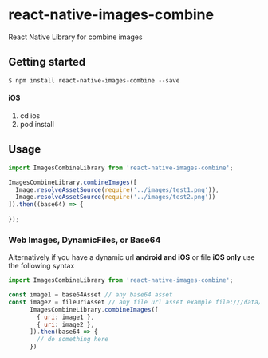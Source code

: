 
# react-native-images-combine
React Native Library for combine images

## Getting started

`$ npm install react-native-images-combine --save`


#### iOS
1. cd ios
2. pod install


## Usage
```javascript
import ImagesCombineLibrary from 'react-native-images-combine';

ImagesCombineLibrary.combineImages([
  Image.resolveAssetSource(require('../images/test1.png')),
  Image.resolveAssetSource(require('../images/test2.png'))
]).then((base64) => {
              
});
```

### Web Images, DynamicFiles, or Base64
Alternatively if you have a dynamic url **android and iOS** or file **iOS only** use the following syntax
```javascript
import ImagesCombineLibrary from 'react-native-images-combine';

const image1 = base64Asset // any base64 asset
const image2 = fileUriAsset // any file url asset example file:///data/user/0/com.myapp//cache/tempitem.png
      ImagesCombineLibrary.combineImages([
        { uri: image1 },
        { uri: image2 },
      ]).then(base64 => {
        // do something here
      })
```

  
